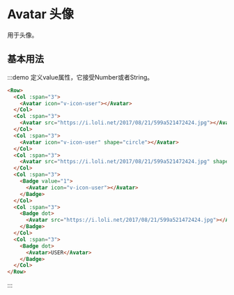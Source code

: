 # Avatar 头像

用于头像。

## 基本用法

:::demo 定义value属性，它接受Number或者String。

```html
<Row>
  <Col :span="3">
    <Avatar icon="v-icon-user"></Avatar>
  </Col>
  <Col :span="3">
    <Avatar src="https://i.loli.net/2017/08/21/599a521472424.jpg"></Avatar>
  </Col>
  <Col :span="3">
    <Avatar icon="v-icon-user" shape="circle"></Avatar>
  </Col>
  <Col :span="3">
    <Avatar src="https://i.loli.net/2017/08/21/599a521472424.jpg" shape="circle"></Avatar>
  </Col>
  <Col :span="3">
    <Badge value="1">
      <Avatar icon="v-icon-user"></Avatar>
    </Badge>
  </Col>
  <Col :span="3">
    <Badge dot>
      <Avatar src="https://i.loli.net/2017/08/21/599a521472424.jpg"></Avatar>
    </Badge>
  </Col>
  <Col :span="3">
    <Badge dot>
      <Avatar>USER</Avatar>
    </Badge>
  </Col>
</Row>
```
:::

<script>
  import Row from '@/components/row';
  import Col from '@/components/col';
  import Badge from '@/components/badge';
  import Avatar from '@/components/avatar';

  export default {
    components: {
      Row,
      Col,
      Avatar,
      Badge,
    },
    methods: {
    },
  };
</script>